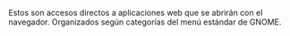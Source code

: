 Estos son accesos directos a aplicaciones web que se abrirán con el navegador. 
Organizados según categorías del menú estándar de GNOME.
